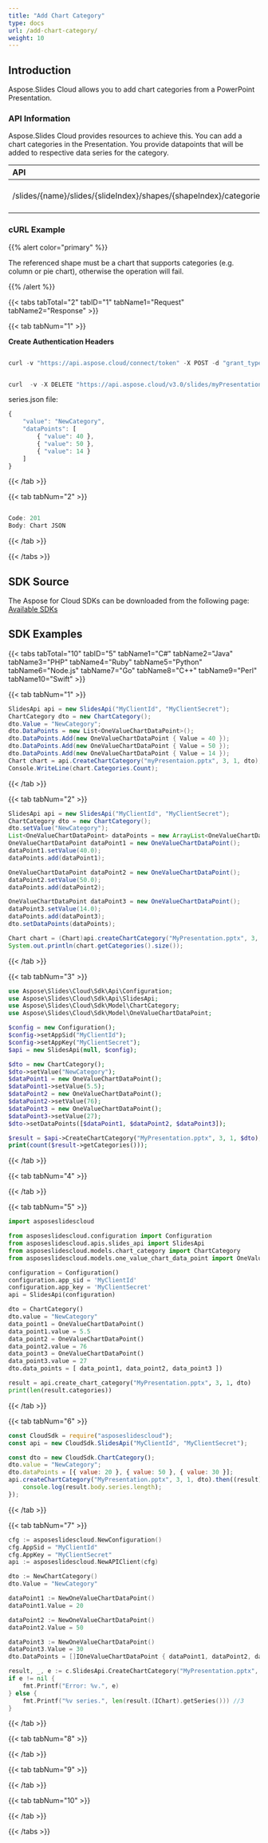 ```yaml
---
title: "Add Chart Category"
type: docs
url: /add-chart-category/
weight: 10
---
```


## **Introduction**
Aspose.Slides Cloud allows you to add chart categories from a PowerPoint Presentation. 
### **API Information**
Aspose.Slides Cloud provides resources to achieve this. You can add a chart categories in the Presentation. You provide datapoints that will be added to respective data series for the category.

|**API**|**Type**|**Description**|**Resource**|
| :- | :- | :- | :- |
|/slides/{name}/slides/{slideIndex}/shapes/{shapeIndex}/categories|POST|Add the chart category|[CreateChartCategory](https://apireference.aspose.cloud/slides/#/Chart/CreateChartCategory)|
### **cURL Example**
{{% alert color="primary" %}}

The referenced shape must be a chart that supports categories (e.g. column or pie chart), otherwise the operation will fail.

{{% /alert %}}

{{< tabs tabTotal="2" tabID="1" tabName1="Request" tabName2="Response" >}}

{{< tab tabNum="1" >}}

**Create Authentication Headers**

```java

curl -v "https://api.aspose.cloud/connect/token" -X POST -d "grant_type=client_credentials&client_id=XXXX&client_secret=XXXX-XX" -H "Content-Type: application/x-www-form-urlencoded" -H "Accept: application/json"

```

```java

curl  -v -X DELETE "https://api.aspose.cloud/v3.0/slides/myPresentation.pptx/slides/1/shapes/2/categories" -d @"categories.json" -H "Content-Type: text/json" -H "Authorization: Bearer [Access Token]

```

series.json file:
```javascript
{
    "value": "NewCategory",
    "dataPoints": [
        { "value": 40 },
        { "value": 50 },
        { "value": 14 }
    ]
}
```

{{< /tab >}}

{{< tab tabNum="2" >}}

```java

Code: 201
Body: Chart JSON

```

{{< /tab >}}

{{< /tabs >}}
## **SDK Source**
The Aspose for Cloud SDKs can be downloaded from the following page: [Available SDKs](/slides/available-sdks/)
## **SDK Examples**
{{< tabs tabTotal="10" tabID="5" tabName1="C#" tabName2="Java" tabName3="PHP" tabName4="Ruby" tabName5="Python" tabName6="Node.js" tabName7="Go" tabName8="C++" tabName9="Perl" tabName10="Swift" >}}

{{< tab tabNum="1" >}}

```csharp
SlidesApi api = new SlidesApi("MyClientId", "MyClientSecret");
ChartCategory dto = new ChartCategory();
dto.Value = "NewCategory";
dto.DataPoints = new List<OneValueChartDataPoint>();
dto.DataPoints.Add(new OneValueChartDataPoint { Value = 40 });
dto.DataPoints.Add(new OneValueChartDataPoint { Value = 50 });
dto.DataPoints.Add(new OneValueChartDataPoint { Value = 14 });
Chart chart = api.CreateChartCategory("myPresentaion.pptx", 3, 1, dto);
Console.WriteLine(chart.Categories.Count);
```

{{< /tab >}}

{{< tab tabNum="2" >}}

```java
SlidesApi api = new SlidesApi("MyClientId", "MyClientSecret");
ChartCategory dto = new ChartCategory();
dto.setValue("NewCategory");
List<OneValueChartDataPoint> dataPoints = new ArrayList<OneValueChartDataPoint>();
OneValueChartDataPoint dataPoint1 = new OneValueChartDataPoint();
dataPoint1.setValue(40.0);
dataPoints.add(dataPoint1);

OneValueChartDataPoint dataPoint2 = new OneValueChartDataPoint();
dataPoint2.setValue(50.0);
dataPoints.add(dataPoint2);

OneValueChartDataPoint dataPoint3 = new OneValueChartDataPoint();
dataPoint3.setValue(14.0);
dataPoints.add(dataPoint3);
dto.setDataPoints(dataPoints);

Chart chart = (Chart)api.createChartCategory("MyPresentation.pptx", 3, 1, dto, null, null, null);
System.out.println(chart.getCategories().size());
```

{{< /tab >}}

{{< tab tabNum="3" >}}

```php
use Aspose\Slides\Cloud\Sdk\Api\Configuration;
use Aspose\Slides\Cloud\Sdk\Api\SlidesApi;
use Aspose\Slides\Cloud\Sdk\Model\ChartCategory;
use Aspose\Slides\Cloud\Sdk\Model\OneValueChartDataPoint;

$config = new Configuration();
$config->setAppSid("MyClientId");
$config->setAppKey("MyClientSecret");
$api = new SlidesApi(null, $config);

$dto = new ChartCategory();
$dto->setValue("NewCategory");
$dataPoint1 = new OneValueChartDataPoint();
$dataPoint1->setValue(5.5);
$dataPoint2 = new OneValueChartDataPoint();
$dataPoint2->setValue(76);
$dataPoint3 = new OneValueChartDataPoint();
$dataPoint3->setValue(27);
$dto->setDataPoints([$dataPoint1, $dataPoint2, $dataPoint3]);

$result = $api->CreateChartCategory("MyPresentation.pptx", 3, 1, $dto);
print(count($result->getCategories()));
```

{{< /tab >}}

{{< tab tabNum="4" >}}

{{< /tab >}}

{{< tab tabNum="5" >}}

```python
import asposeslidescloud

from asposeslidescloud.configuration import Configuration
from asposeslidescloud.apis.slides_api import SlidesApi
from asposeslidescloud.models.chart_category import ChartCategory
from asposeslidescloud.models.one_value_chart_data_point import OneValueChartDataPoint

configuration = Configuration()
configuration.app_sid = 'MyClientId'
configuration.app_key = 'MyClientSecret'
api = SlidesApi(configuration)

dto = ChartCategory()
dto.value = "NewCategory"
data_point1 = OneValueChartDataPoint()
data_point1.value = 5.5
data_point2 = OneValueChartDataPoint()
data_point2.value = 76
data_point3 = OneValueChartDataPoint()
data_point3.value = 27
dto.data_points = [ data_point1, data_point2, data_point3 ])

result = api.create_chart_category("MyPresentation.pptx", 3, 1, dto)
print(len(result.categories))
```

{{< /tab >}}

{{< tab tabNum="6" >}}

```javascript
const CloudSdk = require("asposeslidescloud");
const api = new CloudSdk.SlidesApi("MyClientId", "MyClientSecret");

const dto = new CloudSdk.ChartCategory();
dto.value = "NewCategory";
dto.dataPoints = [{ value: 20 }, { value: 50 }, { value: 30 }];
api.createChartCategory("MyPresentation.pptx", 3, 1, dto).then((result) => {
    console.log(result.body.series.length);
});
```

{{< /tab >}}

{{< tab tabNum="7" >}}

```go
cfg := asposeslidescloud.NewConfiguration()
cfg.AppSid = "MyClientId"
cfg.AppKey = "MyClientSecret"
api := asposeslidescloud.NewAPIClient(cfg)

dto := NewChartCategory()
dto.Value = "NewCategory"

dataPoint1 := NewOneValueChartDataPoint()
dataPoint1.Value = 20

dataPoint2 := NewOneValueChartDataPoint()
dataPoint2.Value = 50

dataPoint3 := NewOneValueChartDataPoint()
dataPoint3.Value = 30
dto.DataPoints = []IOneValueChartDataPoint { dataPoint1, dataPoint2, dataPoint3 }

result, _, e := c.SlidesApi.CreateChartCategory("MyPresentation.pptx", 3, 1, dto, "", "", "")
if e != nil {
    fmt.Printf("Error: %v.", e)
} else {
    fmt.Printf("%v series.", len(result.(IChart).getSeries())) //3
}
```

{{< /tab >}}

{{< tab tabNum="8" >}}

{{< /tab >}}

{{< tab tabNum="9" >}}

{{< /tab >}}

{{< tab tabNum="10" >}}

{{< /tab >}}

{{< /tabs >}}
